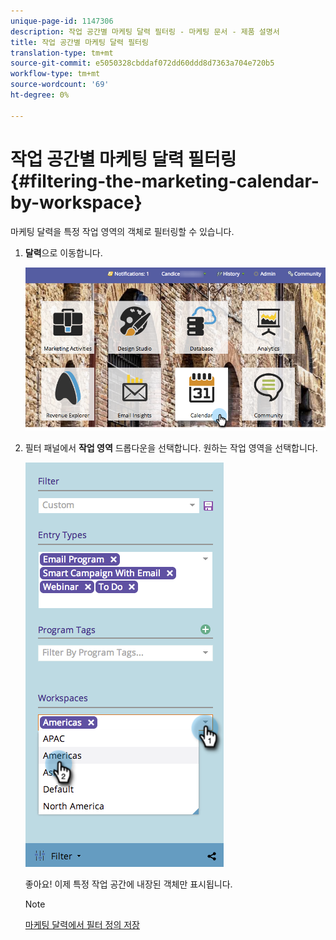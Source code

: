 ```yaml
---
unique-page-id: 1147306
description: 작업 공간별 마케팅 달력 필터링 - 마케팅 문서 - 제품 설명서
title: 작업 공간별 마케팅 달력 필터링
translation-type: tm+mt
source-git-commit: e5050328cbddaf072dd60ddd8d7363a704e720b5
workflow-type: tm+mt
source-wordcount: '69'
ht-degree: 0%

---
```



# 작업 공간별 마케팅 달력 필터링 {#filtering-the-marketing-calendar-by-workspace}

마케팅 달력을 특정 작업 영역의 객체로 필터링할 수 있습니다.

1. **달력**&#x200B;으로 이동합니다.

   ![](assets/2017-05-10-15-30-47-1.png)

1. 필터 패널에서 **작업 영역** 드롭다운을 선택합니다. 원하는 작업 영역을 선택합니다.

   ![](assets/image2014-9-24-11-3a34-3a6.png)

   좋아요! 이제 특정 작업 공간에 내장된 객체만 표시됩니다.

   >[!NOTE]
   >
   >[마케팅 달력에서 필터 정의 저장](/help/marketo/product-docs/core-marketo-concepts/marketing-calendar/working-with-the-calendar/saving-a-filter-definition-in-the-marketing-calendar.md)
